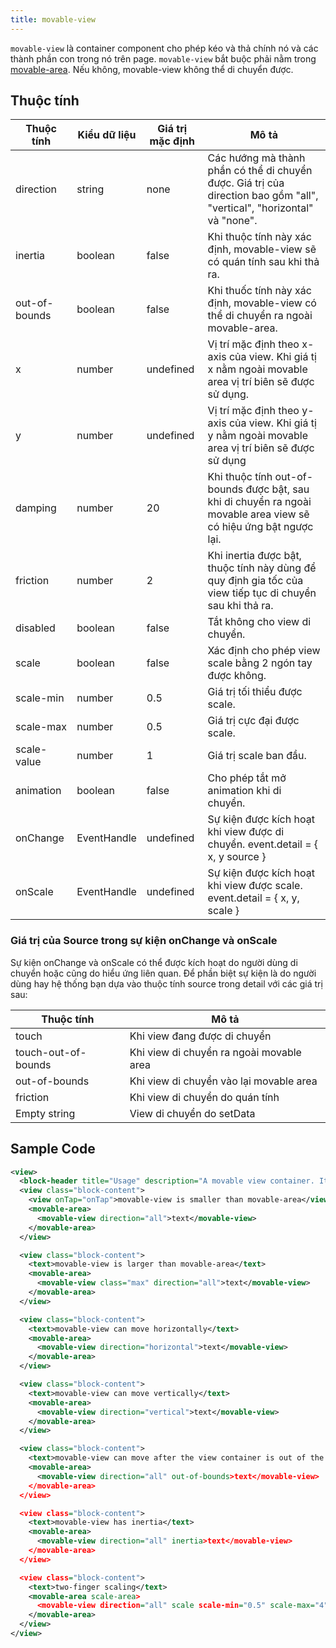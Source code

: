 ```yaml
---
title: movable-view
---
```


`movable-view` là container component cho phép kéo và thả chính nó và các thành phần con trong nó trên page. `movable-view` bắt buộc phải nằm trong [movable-area](movable-area). Nếu không, movable-view không thể di chuyển được.

## Thuộc tính

| Thuộc tính    | Kiểu dữ liệu | Giá trị mặc định | Mô tả                                                                                                                   |
| ------------- | ------------ | ---------------- | ----------------------------------------------------------------------------------------------------------------------- |
| direction     | string       | none             | Các hướng mà thành phần có thể di chuyển được. Giá trị của direction bao gồm "all", "vertical", "horizontal" và "none". |
| inertia       | boolean      | false            | Khi thuộc tính này xác định, movable-view sẽ có quán tính sau khi thả ra.                                               |
| out-of-bounds | boolean      | false            | Khi thuốc tính này xác định, movable-view có thể di chuyển ra ngoài movable-area.                                       |
| x             | number       | undefined        | Vị trí mặc định theo x-axis của view. Khi giá tị x nằm ngoài movable area vị trí biên sẽ được sử dụng.                  |
| y             | number       | undefined        | Vị trí mặc định theo y-axis của view. Khi giá tị y nằm ngoài movable area vị trí biên sẽ được sử dụng                   |
| damping       | number       | 20               | Khi thuộc tính out-of-bounds được bật, sau khi di chuyển ra ngoài movable area view sẽ có hiệu ứng bật ngược lại.       |
| friction      | number       | 2                | Khi inertia được bật, thuộc tính này dùng để quy định gia tốc của view tiếp tục di chuyển sau khi thả ra.               |
| disabled      | boolean      | false            | Tắt không cho view di chuyển.                                                                                           |
| scale         | boolean      | false            | Xác định cho phép view scale bằng 2 ngón tay được không.                                                                |
| scale-min     | number       | 0.5              | Giá trị tối thiểu được scale.                                                                                           |
| scale-max     | number       | 0.5              | Giá trị cực đại được scale.                                                                                             |
| scale-value   | number       | 1                | Giá trị scale ban đầu.                                                                                                  |
| animation     | boolean      | false            | Cho phép tắt mở animation khi di chuyển.                                                                                |
| onChange      | EventHandle  | undefined        | Sự kiện được kích hoạt khi view được di chuyển. event.detail = { x, y source }                                          |
| onScale       | EventHandle  | undefined        | Sự kiện được kích hoạt khi view được scale. event.detail = { x, y, scale }                                              |

### Giá trị của Source trong sự kiện onChange và onScale

Sự kiện onChange và onScale có thể được kích hoạt do người dùng di chuyển hoặc cũng do hiểu ứng liên quan. Để phần biệt sự kiện là do người dùng hay hệ thống bạn dựa vào thuộc tính source trong detail với các giá trị sau:

| Thuộc tính          | Mô tả                                    |
| ------------------- | ---------------------------------------- |
| touch               | Khi view đang được di chuyển             |
| touch-out-of-bounds | Khi view di chuyển ra ngoài movable area |
| out-of-bounds       | Khi view di chuyển vào lại movable area  |
| friction            | Khi view di chuyển do quán tính          |
| Empty string        | View di chuyển do setData                |

## Sample Code

```xml title=index.txml
<view>
  <block-header title="Usage" description="A movable view container. It can be dragged to move on a page. " />
  <view class="block-content">
    <view onTap="onTap">movable-view is smaller than movable-area</view>
    <movable-area>
      <movable-view direction="all">text</movable-view>
    </movable-area>
  </view>

  <view class="block-content">
    <text>movable-view is larger than movable-area</text>
    <movable-area>
      <movable-view class="max" direction="all">text</movable-view>
    </movable-area>
  </view>

  <view class="block-content">
    <text>movable-view can move horizontally</text>
    <movable-area>
      <movable-view direction="horizontal">text</movable-view>
    </movable-area>
  </view>

  <view class="block-content">
    <text>movable-view can move vertically</text>
    <movable-area>
      <movable-view direction="vertical">text</movable-view>
    </movable-area>
  </view>

  <view class="block-content">
    <text>movable-view can move after the view container is out of the movable area</text>
    <movable-area>
      <movable-view direction="all" out-of-bounds>text</movable-view>
    </movable-area>
  </view>

  <view class="block-content">
    <text>movable-view has inertia</text>
    <movable-area>
      <movable-view direction="all" inertia>text</movable-view>
    </movable-area>
  </view>

  <view class="block-content">
    <text>two-finger scaling</text>
    <movable-area scale-area>
      <movable-view direction="all" scale scale-min="0.5" scale-max="4">text</movable-view>
    </movable-area>
  </view>
</view>
```

